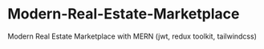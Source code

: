 # Modern-Real-Estate-Marketplace
Modern Real Estate Marketplace with MERN (jwt, redux toolkit, tailwindcss)
